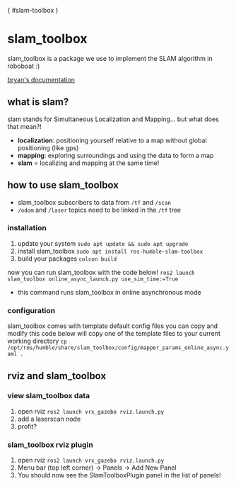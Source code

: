 [](){ #slam-toolbox }
# slam_toolbox
slam_toolbox is a package we use to implement the SLAM algorithm in roboboat :)

[bryan's documentation](https://docs.google.com/document/d/1msz3Z5DdcRVLMJXQrmZ61iGfAP3T2CpFbgfcOO_6OnA/edit)
## what is slam?
slam stands for Simultaneous Localization and Mapping… but what does that mean?!
* **localization**: positioning yourself relative to a map without global positioning (like gps)
* **mapping**: exploring surroundings and using the data to form a map
* **slam** = localizing and mapping at the same time!

## how to use slam_toolbox
* slam_toolbox subscribers to data from `/tf` and `/scan`
* `/odom` and `/laser` topics need to be linked in the `/tf` tree

### installation
1. update your system
`sudo apt update && sudo apt upgrade`
2. install slam_toolbox
`sudo apt install ros-humble-slam-toolbox`
3. build your packages
`colcon build`

now you can run slam_toolbox with the code below!
`ros2 launch slam_toolbox online_async_launch.py use_sim_time:=True`
* this command runs slam_toolbox in online asynchronous mode

### configuration
slam_toolbox comes with template default config files you can copy and modify
this code below will copy one of the template files to your current working directory
`cp /opt/ros/humble/share/slam_toolbox/config/mapper_params_online_async.yaml .`

## rviz and slam_toolbox
### view slam_toolbox data
1. open rviz
`ros2 launch vrx_gazebo rviz.launch.py`
2. add a laserscan node
3. profit?
### slam_toolbox rviz plugin
1. open rviz
`ros2 launch vrx_gazebo rviz.launch.py`
2. Menu bar (top left corner) -> Panels -> Add New Panel
3. You should now see the SlamToolboxPlugin panel in the list of panels!
